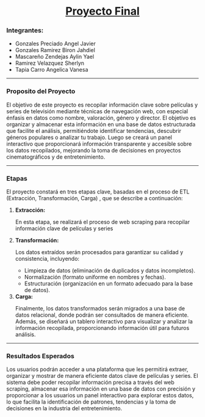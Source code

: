 <div align="center">
<h1><b><u>Proyecto Final</u></b></h1>
</div>
<div>
  <h3> <b>Integrantes:</b> </h3>
  <div>
    <ul>
      <li>Gonzales Preciado Angel Javier</li>
      <li>Gonzales Ramirez Biron Jahdiel</li>
      <li>Mascareño Zendejas Aylin Yael</li>
      <li>Ramirez Velazquez Sherlyn</li>
      <li>Tapia Carro Angelica Vanesa</li>
    </ul>
  </div>
</div> 
<hr>
<div>
  <h3> <b>Proposito del Proyecto</b> </h3>
  <p>El objetivo de este proyecto es recopilar información clave sobre películas y series de televisión mediante técnicas de navegación web, con especial énfasis en datos como nombre, valoración, género y director.
El objetivo es organizar y almacenar esta información en una base de datos estructurada que facilite el análisis, permitiéndote identificar tendencias, descubrir géneros populares o analizar tu trabajo. Luego se creará un panel interactivo que proporcionará información transparente y accesible sobre los datos recopilados, mejorando la toma de decisiones en proyectos cinematográficos y de entretenimiento.</p>
</div>
<hr>
<div>
  <h3> <b>Etapas</b> </h3>
  <p>El proyecto constará en tres etapas clave, basadas en el proceso de ETL (Extracción, Transformación, Carga) , que se describe a continuación:</p>
  <ol>
    <li><b>Extracción:</b></li> <p>En esta etapa, se realizará el proceso de web scraping para recopilar información clave de películas y series</p>
    <li><b>Transformación:</b></li><p>Los datos extraídos serán procesados ​​para garantizar su calidad y consistencia, incluyendo:</p><ul><li>Limpieza de datos (eliminación de duplicados y datos incompletos).</li> <li>Normalización (formato uniforme en nombres y fechas).</li> <li>Estructuración (organización en un formato adecuado para la base de datos).</li></ul>
    <li><b>Carga:</b></li><p>Finalmente, los datos transformados serán migrados a una base de datos relacional, donde podrán ser consultados de manera eficiente. Además, se diseñará un tablero interactivo para visualizar y analizar la información recopilada, proporcionando información útil para futuros análisis. </p>
  </ol>
</div>
<hr>
<div>
  <h3><b>Resultados Esperados</b></h3>
  <p>Los usuarios podrán acceder a una plataforma que les permitirá extraer, organizar y mostrar de manera eficiente datos clave de películas y series. El sistema debe poder recopilar información precisa a través del web scraping, almacenar esa información en una base de datos con precisión y proporcionar a los usuarios un panel interactivo para explorar estos datos, lo que facilita la identificación de patrones, tendencias y la toma de decisiones en la industria del entretenimiento.
</p>
</div>
